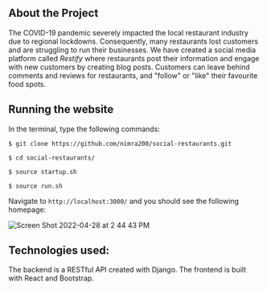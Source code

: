 ## About the Project
The COVID-19 pandemic severely impacted the local restaurant industry due to regional lockdowns. Consequently, many restaurants lost customers and are struggling to run their businesses. We have created a social media platform called *Restify* where restaurants post their information and engage with new customers by creating blog posts. Customers can leave behind comments and reviews for restaurants, and "follow" or "like" their favourite food spots. 

## Running the website 
In the terminal, type the following commands:


`$ git clone https://github.com/nimra200/social-restaurants.git`


`$ cd social-restaurants/`


`$ source startup.sh`


`$ source run.sh `

Navigate to `http://localhost:3000/` and you should see the following homepage: 

![Screen Shot 2022-04-28 at 2 44 43 PM](https://user-images.githubusercontent.com/56455442/165824437-fb9ed5cb-7a8d-4bb1-857a-ae5a5f978068.png)

## Technologies used:
The backend is a RESTful API created with Django. The frontend is built with React and Bootstrap. 
